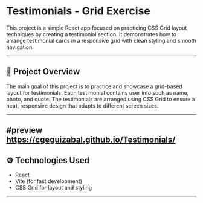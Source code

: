 # Testimonials - Grid Exercise

This project is a simple React app focused on practicing CSS Grid layout techniques by creating a testimonial section. It demonstrates how to arrange testimonial cards in a responsive grid with clean styling and smooth navigation.

---

## 🧩 Project Overview

The main goal of this project is to practice and showcase a grid-based layout for testimonials. Each testimonial contains user info such as name, photo, and quote. The testimonials are arranged using CSS Grid to ensure a neat, responsive design that adapts to different screen sizes.

---
#preview
https://cgeguizabal.github.io/Testimonials/
---

## ⚙️ Technologies Used

- React
- Vite (for fast development)
- CSS Grid for layout and styling

---




